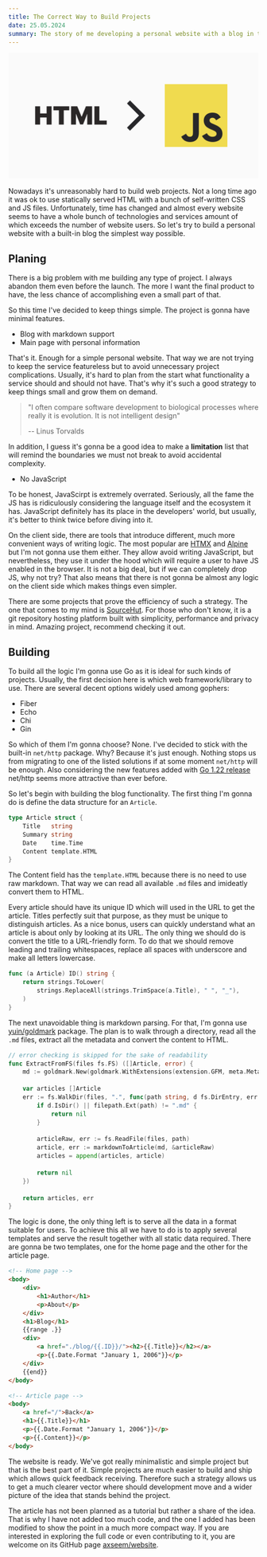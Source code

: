 ```yaml
---
title: The Correct Way to Build Projects
date: 25.05.2024
summary: The story of me developing a personal website with a blog in the simplest way possible
---
```


![preview](preview.svg)

Nowadays it's unreasonably hard to build web projects. Not a long time ago it was ok to use statically served HTML with a bunch of self-written CSS and JS files. Unfortunately, time has changed and almost every website seems to have a whole bunch of technologies and services amount of which exceeds the number of website users. So let's try to build a personal website with a built-in blog the simplest way possible.

## Planing

There is a big problem with me building any type of project. I always abandon them even before the launch. The more I want the final product to have, the less chance of accomplishing even a small part of that.

So this time I've decided to keep things simple. The project is gonna have minimal features.

- Blog with markdown support
- Main page with personal information

That's it. Enough for a simple personal website. That way we are not trying to keep the service featureless but to avoid unnecessary project complications. Usually, it's hard to plan from the start what functionality a service should and should not have. That's why it's such a good strategy to keep things small and grow them on demand.

> "I often compare software development to biological processes where really it is evolution. It is not intelligent design"
>
> -- Linus Torvalds

In addition, I guess it's gonna be a good idea to make a **limitation** list that will remind the boundaries we must not break to avoid accidental complexity.

- No JavaScript

To be honest, JavaScirpt is extremely overrated. Seriously, all the fame the JS has is ridiculously considering the language itself and the ecosystem it has. JavaScript definitely has its place in the developers' world, but usually, it's better to think twice before diving into it.

On the client side, there are tools that introduce different, much more convenient ways of writing logic. The most popular are [HTMX](https://htmx.org) and [Alpine](https://alpinejs.dev) but I'm not gonna use them either. They allow avoid writing JavaScript, but nevertheless, they use it under the hood which will require a user to have JS enabled in the browser. It is not a big deal, but if we can completely drop JS, why not try? That also means that there is not gonna be almost any logic on the client side which makes things even simpler.

There are some projects that prove the efficiency of such a strategy. The one that comes to my mind is [SourceHut](https://sourcehut.org). For those who don't know, it is a git repository hosting platform built with simplicity, performance and privacy in mind. Amazing project, recommend checking it out.

## Building

To build all the logic I'm gonna use Go as it is ideal for such kinds of projects. Usually, the first decision here is which web framework/library to use. There are several decent options widely used among gophers:

- Fiber
- Echo
- Chi
- Gin

So which of them I'm gonna choose? None. I've decided to stick with the built-in `net/http` package. Why? Because it's just enough. Nothing stops us from migrating to one of the listed solutions if at some moment `net/http` will be enough. Also considering the new features added with [Go 1.22 release](https://go.dev/blog/routing-enhancements) net/http seems more attractive than ever before.

So let's begin with building the blog functionality. The first thing I'm gonna do is define the data structure for an `Article`.

```go
type Article struct {
	Title   string
	Summary string
	Date    time.Time
	Content template.HTML
}
```

The Content field has the `template.HTML` because there is no need to use raw markdown. That way we can read all available `.md` files and imideatly convert them to HTML.

Every article should have its unique ID which will used in the URL to get the article. Titles perfectly suit that purpose, as they must be unique to distinguish articles. As a nice bonus, users can quickly understand what an article is about only by looking at its URL. The only thing we should do is convert the title to a URL-friendly form. To do that we should remove leading and trailing whitespaces, replace all spaces with underscore and make all letters lowercase.

```go
func (a Article) ID() string {
	return strings.ToLower(
		strings.ReplaceAll(strings.TrimSpace(a.Title), " ", "_"),
	)
}
```

The next unavoidable thing is markdown parsing. For that, I'm gonna use [yuin/goldmark](https://github.com/yuin/goldmark) package. The plan is to walk through a directory, read all the `.md` files, extract all the metadata and convert the content to HTML.

```go
// error checking is skipped for the sake of readability
func ExtractFromFS(files fs.FS) ([]Article, error) {
	md := goldmark.New(goldmark.WithExtensions(extension.GFM, meta.Meta))

	var articles []Article
	err := fs.WalkDir(files, ".", func(path string, d fs.DirEntry, err error) error {
		if d.IsDir() || filepath.Ext(path) != ".md" {
			return nil
		}

		articleRaw, err := fs.ReadFile(files, path)
		article, err := markdownToArticle(md, &articleRaw)
		articles = append(articles, article)

		return nil
	})

	return articles, err
}
```

The logic is done, the only thing left is to serve all the data in a format suitable for users. To achieve this all we have to do is to apply several templates and serve the result together with all static data required. There are gonna be two templates, one for the home page and the other for the article page.

```html
<!-- Home page -->
<body>
	<div>
		<h1>Author</h1>
		<p>About</p>
	</div>
	<h1>Blog</h1>
	{{range .}}
	<div>
		<a href="./blog/{{.ID}}/"><h2>{{.Title}}</h2></a>
		<p>{{.Date.Format "January 1, 2006"}}</p>
	</div>
	{{end}}
</body>
```

```html
<!-- Article page -->
<body>
	<a href="/">Back</a>
	<h1>{{.Title}}</h1>
	<p>{{.Date.Format "January 1, 2006"}}</p>
	<p>{{.Content}}</p>
</body>
```

The website is ready. We've got really minimalistic and simple project but that is the best part of it. Simple projects are much easier to build and ship which allows quick feedback receiving. Therefore such a strategy allows us to get a much clearer vector where should development move and a wider picture of the idea that stands behind the project.

The article has not been planned as a tutorial but rather a share of the idea. That is why I have not added too much code, and the one I added has been modified to show the point in a much more compact way. If you are interested in exploring the full code or even contributing to it, you are welcome on its GitHub page [axseem/website](https://github.com/axseem/website).

